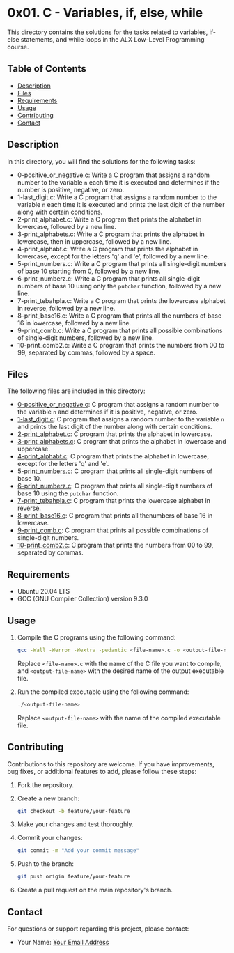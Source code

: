 # 0x01. C - Variables, if, else, while

This directory contains the solutions for the tasks related to variables, if-else statements, and while loops in the ALX Low-Level Programming course.

## Table of Contents

- [Description](#description)
- [Files](#files)
- [Requirements](#requirements)
- [Usage](#usage)
- [Contributing](#contributing)
- [Contact](#contact)

## Description

In this directory, you will find the solutions for the following tasks:

- 0-positive_or_negative.c: Write a C program that assigns a random number to the variable `n` each time it is executed and determines if the number is positive, negative, or zero.
- 1-last_digit.c: Write a C program that assigns a random number to the variable `n` each time it is executed and prints the last digit of the number along with certain conditions.
- 2-print_alphabet.c: Write a C program that prints the alphabet in lowercase, followed by a new line.
- 3-print_alphabets.c: Write a C program that prints the alphabet in lowercase, then in uppercase, followed by a new line.
- 4-print_alphabt.c: Write a C program that prints the alphabet in lowercase, except for the letters 'q' and 'e', followed by a new line.
- 5-print_numbers.c: Write a C program that prints all single-digit numbers of base 10 starting from 0, followed by a new line.
- 6-print_numberz.c: Write a C program that prints all single-digit numbers of base 10 using only the `putchar` function, followed by a new line.
- 7-print_tebahpla.c: Write a C program that prints the lowercase alphabet in reverse, followed by a new line.
- 8-print_base16.c: Write a C program that prints all the numbers of base 16 in lowercase, followed by a new line.
- 9-print_comb.c: Write a C program that prints all possible combinations of single-digit numbers, followed by a new line.
- 10-print_comb2.c: Write a C program that prints the numbers from 00 to 99, separated by commas, followed by a space.

## Files

The following files are included in this directory:

- [0-positive_or_negative.c](./0-positive_or_negative.c): C program that assigns a random number to the variable `n` and determines if it is positive, negative, or zero.
- [1-last_digit.c](./1-last_digit.c): C program that assigns a random number to the variable `n` and prints the last digit of the number along with certain conditions.
- [2-print_alphabet.c](./2-print_alphabet.c): C program that prints the alphabet in lowercase.
- [3-print_alphabets.c](./3-print_alphabets.c): C program that prints the alphabet in lowercase and uppercase.
- [4-print_alphabt.c](./4-print_alphabt.c): C program that prints the alphabet in lowercase, except for the letters 'q' and 'e'.
- [5-print_numbers.c](./5-print_numbers.c): C program that prints all single-digit numbers of base 10.
- [6-print_numberz.c](./6-print_numberz.c): C program that prints all single-digit numbers of base 10 using the `putchar` function.
- [7-print_tebahpla.c](./7-print_tebahpla.c): C program that prints the lowercase alphabet in reverse.
- [8-print_base16.c](./8-print_base16.c): C program that prints all thenumbers of base 16 in lowercase.
- [9-print_comb.c](./9-print_comb.c): C program that prints all possible combinations of single-digit numbers.
- [10-print_comb2.c](./10-print_comb2.c): C program that prints the numbers from 00 to 99, separated by commas.

## Requirements

- Ubuntu 20.04 LTS
- GCC (GNU Compiler Collection) version 9.3.0

## Usage

1. Compile the C programs using the following command:

   ```bash
   gcc -Wall -Werror -Wextra -pedantic <file-name>.c -o <output-file-name>
   ```

   Replace `<file-name>.c` with the name of the C file you want to compile, and `<output-file-name>` with the desired name of the output executable file.

2. Run the compiled executable using the following command:

   ```bash
   ./<output-file-name>
   ```

   Replace `<output-file-name>` with the name of the compiled executable file.

## Contributing

Contributions to this repository are welcome. If you have improvements, bug fixes, or additional features to add, please follow these steps:

1. Fork the repository.

2. Create a new branch:

   ```bash
   git checkout -b feature/your-feature
   ```

3. Make your changes and test thoroughly.

4. Commit your changes:

   ```bash
   git commit -m "Add your commit message"
   ```

5. Push to the branch:

   ```bash
   git push origin feature/your-feature
   ```

6. Create a pull request on the main repository's branch.

## Contact

For questions or support regarding this project, please contact:
- Your Name: [Your Email Address](gahimaaristote1@gmail.com)
